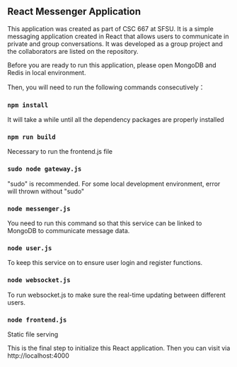 
## React Messenger Application

This application was created as part of CSC 667 at SFSU. It is a simple messaging application created in React that allows users to communicate in private and group conversations. It was developed as a group project and the collaborators are listed on the repository.

Before you are ready to run this application, please open MongoDB and Redis in local environment. 

Then, you will need to run the following commands consecutively：

### `npm install`

It will take a while until all the dependency packages are properly installed

### `npm run build`

Necessary to run the frontend.js file

### `sudo node gateway.js`

"sudo" is recommended. For some local development environment, error will thrown without "sudo"

### `node messenger.js`

You need to run this command so that this service can be linked to MongoDB to communicate message data.

### `node user.js`

To keep this service on to ensure user login and register functions.

### `node websocket.js`

To run websocket.js to make sure the real-time updating between different users.

### `node frontend.js`

Static file serving

This is the final step to initialize this React application.
Then you can visit via http://localhost:4000



